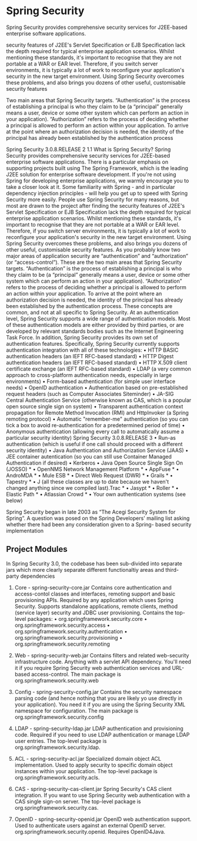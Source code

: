 # Spring Security

Spring Security provides comprehensive security services for J2EE-based enterprise software applications.

security features of J2EE's Servlet Specification or EJB Specification lack the depth required for typical
enterprise application scenarios. Whilst mentioning these standards, it's important to recognise that they
are not portable at a WAR or EAR level. Therefore, if you switch server environments, it is typically a lot
of work to reconfigure your application's security in the new target environment. Using Spring Security
overcomes these problems, and also brings you dozens of other useful, customisable security features

Two main areas that Spring Security targets. “Authentication” is
the process of establishing a principal is who they claim to be (a “principal” generally means a user,
device or some other system which can perform an action in your application). “Authorization” refers
to the process of deciding whether a principal is allowed to perform an action within your application.
To arrive at the point where an authorization decision is needed, the identity of the principal has already been established by the authentication process

Spring Security
3.0.8.RELEASE 2
1.1 What is Spring Security?
Spring Security provides comprehensive security services for J2EE-based enterprise software
applications. There is a particular emphasis on supporting projects built using The Spring Framework,
which is the leading J2EE solution for enterprise software development. If you're not using Spring for
developing enterprise applications, we warmly encourage you to take a closer look at it. Some familiarity
with Spring - and in particular dependency injection principles - will help you get up to speed with
Spring Security more easily.
People use Spring Security for many reasons, but most are drawn to the project after finding the
security features of J2EE's Servlet Specification or EJB Specification lack the depth required for typical
enterprise application scenarios. Whilst mentioning these standards, it's important to recognise that they
are not portable at a WAR or EAR level. Therefore, if you switch server environments, it is typically a lot
of work to reconfigure your application's security in the new target environment. Using Spring Security
overcomes these problems, and also brings you dozens of other useful, customisable security features.
As you probably know two major areas of application security are “authentication” and “authorization”
(or “access-control”). These are the two main areas that Spring Security targets. “Authentication” is
the process of establishing a principal is who they claim to be (a “principal” generally means a user,
device or some other system which can perform an action in your application). “Authorization” refers
to the process of deciding whether a principal is allowed to perform an action within your application.
To arrive at the point where an authorization decision is needed, the identity of the principal has already
been established by the authentication process. These concepts are common, and not at all specific to
Spring Security.
At an authentication level, Spring Security supports a wide range of authentication models. Most of
these authentication models are either provided by third parties, or are developed by relevant standards
bodies such as the Internet Engineering Task Force. In addition, Spring Security provides its own set of
authentication features. Specifically, Spring Security currently supports authentication integration with
all of these technologies:
• HTTP BASIC authentication headers (an IEFT RFC-based standard)
• HTTP Digest authentication headers (an IEFT RFC-based standard)
• HTTP X.509 client certificate exchange (an IEFT RFC-based standard)
• LDAP (a very common approach to cross-platform authentication needs, especially in large
environments)
• Form-based authentication (for simple user interface needs)
• OpenID authentication
• Authentication based on pre-established request headers (such as Computer Associates Siteminder)
• JA-SIG Central Authentication Service (otherwise known as CAS, which is a popular open source
single sign on system)
• Transparent authentication context propagation for Remote Method Invocation (RMI) and
HttpInvoker (a Spring remoting protocol)
• Automatic "remember-me" authentication (so you can tick a box to avoid re-authentication for a
predetermined period of time)
• Anonymous authentication (allowing every call to automatically assume a particular security identity)
Spring Security
3.0.8.RELEASE 3
• Run-as authentication (which is useful if one call should proceed with a different security identity)
• Java Authentication and Authorization Service (JAAS)
• JEE container autentication (so you can still use Container Managed Authentication if desired)
• Kerberos
• Java Open Source Single Sign On (JOSSO) *
• OpenNMS Network Management Platform *
• AppFuse *
• AndroMDA *
• Mule ESB *
• Direct Web Request (DWR) *
• Grails *
• Tapestry *
• J (all these classes are up to date
because we haven't changed anything since we compiled last).Trac *
• Jasypt *
• Roller *
• Elastic Path *
• Atlassian Crowd *
• Your own authentication systems (see below)

Spring Security began in late 2003 as “The Acegi Security System for Spring”. A question was posed on
the Spring Developers' mailing list asking whether there had been any consideration given to a Spring-
based security implementation

## Project Modules
In Spring Security 3.0, the codebase has been sub-divided into separate jars which more clearly separate
different functionaltiy areas and third-party dependencies

1. Core - spring-security-core.jar
Contains core authentication and access-contol classes and interfaces, remoting support and basic
provisioning APIs. Required by any application which uses Spring Security. Supports standalone
applications, remote clients, method (service layer) security and JDBC user provisioning. Contains the
top-level packages:
• org.springframework.security.core
• org.springframework.security.access
• org.springframework.security.authentication
• org.springframework.security.provisioning
• org.springframework.security.remoting

2. Web - spring-security-web.jar
Contains filters and related web-security infrastructure code. Anything with a servlet API dependency.
You'll need it if you require Spring Security web authentication services and URL-based access-control.
The main package is org.springframework.security.web

3. Config - spring-security-config.jar
Contains the security namespace parsing code (and hence nothing that you are likely yo use directly in
your application). You need it if you are using the Spring Security XML namespace for configuration.
The main package is org.springframework.security.config

4. LDAP - spring-security-ldap.jar
LDAP authentication and provisioning code. Required if you need to use LDAP authentication or
manage LDAP user entries. The top-level package is org.springframework.security.ldap.

5. ACL - spring-security-acl.jar
Specialized domain object ACL implementation. Used to apply security to
specific domain object instances within your application. The top-level package is
org.springframework.security.acls.

6. CAS - spring-security-cas-client.jar
Spring Security's CAS client integration. If you want to use Spring Security web authentication with a
CAS single sign-on server. The top-level package is org.springframework.security.cas.

7. OpenID - spring-security-openid.jar
OpenID web authentication support. Used to authenticate users against an external OpenID server.
org.springframework.security.openid. Requires OpenID4Java.
